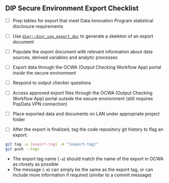 ## DIP Secure Environment Export Checklist

- [ ] Prep tables for export that meet Data Innovation Program statistical disclosure requirements
- [ ] Use [`dipr::dipr_use_export_doc`](https://bcgov.github.io/dipr/reference/dipr_use_export_doc.html) to generate a skeleton of an export document
- [ ] Populate the export document with relevant information about data sources, derived variables and analytic processes


- [ ] Export data through the OCWA (Output Checking Workflow App) portal _inside_ the secure environment
- [ ] Respond to output checker questions
- [ ] Access approved export files through the OCWA (Output Checking Workflow App) portal _outside_ the secure environment (still requires PopData VPN connection)
- [ ] Place exported data and documents on LAN under appropriate project folder
- [ ] After the export is finalized, tag the code repository git history to flag an export:

```bash
git tag -a [export-tag] -m "[export-tag]"
git push --tags
```
   * The export tag name (`-a`) should match the name of the export in OCWA as closely as possible
   * The message (`-m`) can simply be the same as the export tag, or can include more information if required (similar to a commit message)  


